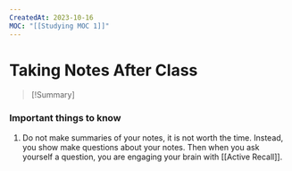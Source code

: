 ```yaml
---
CreatedAt: 2023-10-16
MOC: "[[Studying MOC 1]]"
---
```


# Taking Notes After Class

>[!Summary]
>
<!--ID: 1757893915773-->


### Important things to know
1. Do not make summaries of your notes, it is not worth the time. Instead, you show make questions about your notes. Then when you ask yourself a question, you are engaging your brain with [[Active Recall]].
<!--ID: 1757893915775-->

